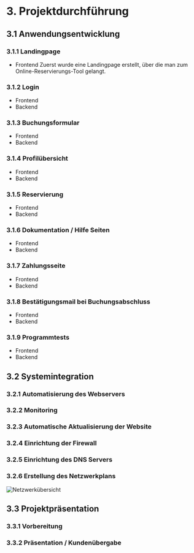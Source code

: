 # 3. Projektdurchführung

## 3.1 Anwendungsentwicklung
### 3.1.1 Landingpage
* Frontend
Zuerst wurde eine Landingpage erstellt, über die man zum Online-Reservierungs-Tool gelangt.


### 3.1.2 Login
* Frontend
* Backend
### 3.1.3 Buchungsformular
* Frontend
* Backend
### 3.1.4 Profilübersicht
* Frontend
* Backend
### 3.1.5 Reservierung
* Frontend
* Backend
### 3.1.6 Dokumentation / Hilfe Seiten
* Frontend
* Backend
### 3.1.7 Zahlungsseite
* Frontend
* Backend
### 3.1.8 Bestätigungsmail bei Buchungsabschluss
* Frontend
* Backend
### 3.1.9 Programmtests
* Frontend
* Backend

## 3.2 Systemintegration
### 3.2.1 Automatisierung des Webservers
### 3.2.2 Monitoring
### 3.2.3 Automatische Aktualisierung der Website
### 3.2.4 Einrichtung der Firewall
### 3.2.5 Einrichtung des DNS Servers
### 3.2.6 Erstellung des Netzwerkplans
![Netzwerkübersicht](https://user-images.githubusercontent.com/72852065/212857433-0980954b-f5f4-4e52-86f0-db2f07fc1af8.png)

## 3.3 Projektpräsentation
### 3.3.1 Vorbereitung
### 3.3.2 Präsentation / Kundenübergabe
